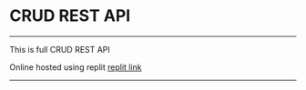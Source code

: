 # CRUD REST API
___

This is full CRUD REST API

Online hosted using replit [replit link](https://google.com)

___
